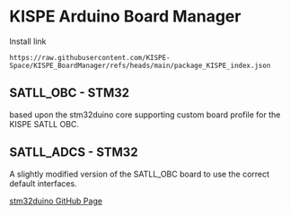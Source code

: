 # KISPE Arduino Board Manager

Install link
```
https://raw.githubusercontent.com/KISPE-Space/KISPE_BoardManager/refs/heads/main/package_KISPE_index.json
```

## SATLL_OBC - STM32 
based upon the stm32duino core supporting custom board profile for the KISPE SATLL OBC.

## SATLL_ADCS - STM32
A slightly modified version of the SATLL_OBC board to use the correct default interfaces.

[stm32duino GitHub Page](https://github.com/stm32duino)